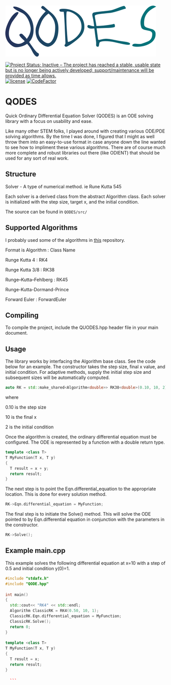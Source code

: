 ![alt text](https://github.com/ThomasThelen/QODES/raw/master/qodes.png)

[![Project Status: Inactive – The project has reached a stable, usable state but is no longer being actively developed; support/maintenance will be provided as time allows.](https://www.repostatus.org/badges/latest/inactive.svg)](https://www.repostatus.org/#inactive)  [![license](https://img.shields.io/github/license/mashape/apistatus.svg)]()
[![CodeFactor](https://www.codefactor.io/repository/github/thomasthelen/qodes/badge)](https://www.codefactor.io/repository/github/thomasthelen/qodes)
# QODES
Quick Ordinary Differential Equation Solver (QODES) is an ODE solving library with a focus on usability and ease.

Like many other STEM folks, I played around with creating various ODE/PDE solving algorithms. By the time I was done, I figured that I might as well throw them into an easy-to-use format in case anyone
down the line wanted to see how to impliment these various algorithms. There are of course much more complete and robust libraries out there (like ODIENT) that should be used for any sort of real work.

## Structure

Solver - A type of numerical method. ie Rune Kutta 545

Each solver is a derived class from the abstract Algorithm class. Each solver is initialized with the step size, target x, and the initial condition.

The source can be found in `QODES/src/`

## Supported Algorithms

I probably used some of the algorithms in [this](https://github.com/ThomasThelen/Runge-Kutta) repository.

Format is Algorithm : Class Name

Runge Kutta 4 : RK4

Runge Kutta 3/8 : RK38

Runge–Kutta–Fehlberg : RK45

Runge-Kutta-Dormand-Prince

Forward Euler : ForwardEuler


## Compiling
To compile the project, include the QUODES.hpp header file in your main document.


## Usage

The library works by interfacing the Algorithm base class. See the code below for an example. The constructor takes the step size, final x value, and initial condition. For adaptive methods, supply the initial step size and subsequent sizes will be automatically computed.
 
 ```c++
auto RK = std::make_shared<Algorithm<double>> RK38<double>(0.10, 10, 2);
```
  where
  
  0.10 is the step size
  
  10 is the final x
  
  2 is the initial condition
  
  Once the algorithm is created, the ordinary differential equation must be configured. The ODE is represented by a function with a double return type. 
  ```c++
  template <class T>
  T MyFunction(T x, T y)
{
	T result = x + y;
	return result;
}
```
The next step is to point the Eqn.differential_equation to the appropriate location. This is done for every solution method.
  ```c++
  RK->Eqn.differential_equation = MyFunction;
```
  
  The final step is to initiate the Solve() method. This will solve the ODE pointed to by Eqn.differential equation in conjunction with the parameters in the constructor.
  ```c++
  RK->Solve();
```
    
    
## Example main.cpp
This example solves the following differential equation at x=10 with a step of 0.5 and initial condition y(0)=1.
    

  ```c++
#include "stdafx.h"
#include "QODE.hpp"

int main()
{
	std::cout<< "RK4" << std::endl;
	Algorithm ClassicRK = RK4(0.50, 10, 1);
	ClassicRK.Eqn.differential_equation = MyFunction;
	ClassicRK.Solve();
	return 0;
}

template <class T>
T MyFunction(T x, T y)
{
	T result = x;
	return result;
}

    ```
  
  
